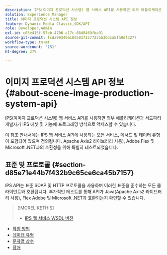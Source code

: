 ```yaml
---
description: IPS(이미지 프로덕션 시스템) 웹 서비스 API를 사용하면 외부 애플리케이션과 서드파티 개발자가 IPS 에셋 및 기능에 프로그래밍 방식으로 액세스할 수 있습니다.
solution: Experience Manager
title: 이미지 프로덕션 시스템 API 정보
feature: Dynamic Media Classic,SDK/API
role: Developer,Admin
exl-id: c03e415f-57eb-4706-a17c-68d8469fba91
source-git-commit: fcda99340a18d5037157723bb3bdca5fa9df3277
workflow-type: tm+mt
source-wordcount: '151'
ht-degree: 27%

---
```


# 이미지 프로덕션 시스템 API 정보{#about-scene-image-production-system-api}

IPS(이미지 프로덕션 시스템) 웹 서비스 API를 사용하면 외부 애플리케이션과 서드파티 개발자가 IPS 에셋 및 기능에 프로그래밍 방식으로 액세스할 수 있습니다.

이 참조 안내서에는 IPS 웹 서비스 API에 사용되는 모든 서비스, 메서드 및 데이터 유형이 포함되어 있으며 정의됩니다. Apache Axis2 라이브러리 사용), Adobe Flex 및 Microsoft .NET과의 호환성을 위해 특별히 테스트되었습니다.

## 표준 및 프로토콜 {#section-d85e71e44b7f432b9c65ce6ca45b7157}

IPS API는 표준 SOAP 및 HTTP 프로토콜을 사용하며 이러한 표준을 준수하는 모든 클라이언트와 호환됩니다. 추가적인 테스트를 통해 API가 Java(Apache Axis2 라이브러리 사용), Flex Adobe 및 Microsoft .NET과 호환되는지 확인할 수 있습니다.

>[!MORELIKETHIS]
>
>* [IPS 웹 서비스 WSDL 버전](c-wsdl-versions.md#concept-aff3e13f3b59486882260b5f2e962226)
* [작업 방법](operations/c-operations-intro/c-methods/c-methods.md)
* [데이터 유형](types/c-data-types/c-data-types.md#concept-dcf2ce73ff334e22bc4c634e3a0a50a6)
* [문자열 상수](string-constants/c-string-constants/c-string-constants.md)
* [장애](faults/c-faults/c-faults.md#concept-28c5e495f39443ecab05384d8cf8ab6b)


